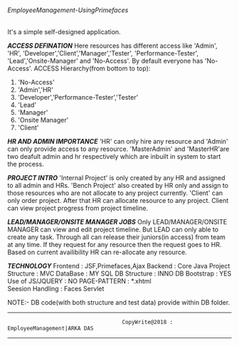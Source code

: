 ###### EmployeeManagement-UsingPrimefaces
It's a simple self-designed application. 

***********ACCESS DEFINATION***********
Here resources has different access like 'Admin', 'HR', 'Developer','Client','Manager','Tester', 'Performance-Tester', 'Lead','Onsite-Manager' and 'No-Access'. 
By default everyone has 'No-Access'.
ACCESS Hierarchy(from bottom to top):
1.  'No-Access'
2.  'Admin','HR'
3.  'Developer','Performance-Tester','Tester'
4.  'Lead'
5.  'Manager'
6.  'Onsite Manager'
7.  'Client'


***********HR AND ADMIN IMPORTANCE***********
'HR' can only hire any resource and 'Admin' can only provide access to any resource.
'MasterAdmin' and 'MasterHR'are two deafult admin and hr respectively which are inbuilt in system to start the process.


***********PROJECT INTRO***********
'Internal Project' is only created by any HR and assigned to all admin and HRs. 'Bench Project' also created by HR only and assign to those resources who are not allocate to any project currently.
'Client' can only order project. After that HR can allocate resource to any project. Client can view project progress from project timeline.


***********LEAD/MANAGER/ONSITE MANAGER JOBS***********
Only LEAD/MANAGER/ONSITE MANAGER can view and edit project timeline. But LEAD can only able to create any task. Through all can release their juniors(in access) from team at any time. If they request for any resource then the request goes to HR. Based on current availibility HR can re-allocate any resource.


***********TECHNOLOGY***********
Frontend           :  JSF,Primefaces,Ajax
Backend            :  Core Java
Project Structure  :  MVC
DataBase           :  MY SQL
DB Structure       :  INNO DB
Bootstrap          :  YES
Use of JS/JQUERY   :  NO
PAGE-PATTERN       :  *.xhtml       
Seesion Handling   :  Faces Servlet

NOTE:- DB code(with both structure and test data) provide within DB folder.

*************************************************************************************************************************************
                                        CopyWrite@2018 : EmployeeManagement|ARKA DAS
*************************************************************************************************************************************                                        
